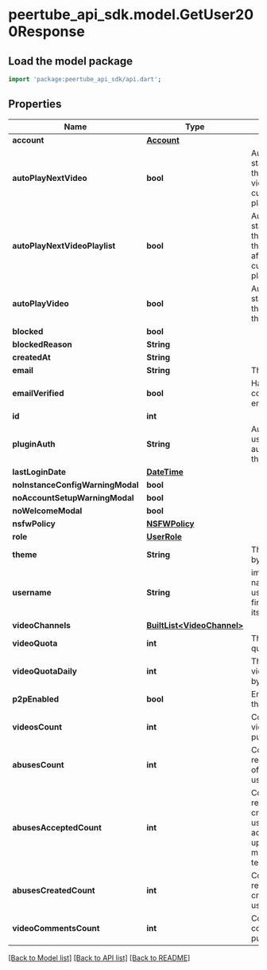 # peertube_api_sdk.model.GetUser200Response

## Load the model package
```dart
import 'package:peertube_api_sdk/api.dart';
```

## Properties
Name | Type | Description | Notes
------------ | ------------- | ------------- | -------------
**account** | [**Account**](Account.md) |  | [optional] 
**autoPlayNextVideo** | **bool** | Automatically start playing the upcoming video after the currently playing video | [optional] 
**autoPlayNextVideoPlaylist** | **bool** | Automatically start playing the video on the playlist after the currently playing video | [optional] 
**autoPlayVideo** | **bool** | Automatically start playing the video on the watch page | [optional] 
**blocked** | **bool** |  | [optional] 
**blockedReason** | **String** |  | [optional] 
**createdAt** | **String** |  | [optional] 
**email** | **String** | The user email | [optional] 
**emailVerified** | **bool** | Has the user confirmed their email address? | [optional] 
**id** | **int** |  | [optional] 
**pluginAuth** | **String** | Auth plugin to use to authenticate the user | [optional] 
**lastLoginDate** | [**DateTime**](DateTime.md) |  | [optional] 
**noInstanceConfigWarningModal** | **bool** |  | [optional] 
**noAccountSetupWarningModal** | **bool** |  | [optional] 
**noWelcomeModal** | **bool** |  | [optional] 
**nsfwPolicy** | [**NSFWPolicy**](NSFWPolicy.md) |  | [optional] 
**role** | [**UserRole**](UserRole.md) |  | [optional] 
**theme** | **String** | Theme enabled by this user | [optional] 
**username** | **String** | immutable name of the user, used to find or mention its actor | [optional] 
**videoChannels** | [**BuiltList&lt;VideoChannel&gt;**](VideoChannel.md) |  | [optional] 
**videoQuota** | **int** | The user video quota in bytes | [optional] 
**videoQuotaDaily** | **int** | The user daily video quota in bytes | [optional] 
**p2pEnabled** | **bool** | Enable P2P in the player | [optional] 
**videosCount** | **int** | Count of videos published | [optional] 
**abusesCount** | **int** | Count of reports/abuses of which the user is a target | [optional] 
**abusesAcceptedCount** | **int** | Count of reports/abuses created by the user and accepted/acted upon by the moderation team | [optional] 
**abusesCreatedCount** | **int** | Count of reports/abuses created by the user | [optional] 
**videoCommentsCount** | **int** | Count of comments published | [optional] 

[[Back to Model list]](../README.md#documentation-for-models) [[Back to API list]](../README.md#documentation-for-api-endpoints) [[Back to README]](../README.md)


